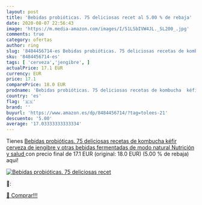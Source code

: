 ```yaml
---
layout: post
title: 'Bebidas probióticas. 75 deliciosas recet al 5.00 % de rebaja'
date: 2020-08-07 22:56:43
image: 'https://m.media-amazon.com/images/I/51LSbIVW4JL._SL200_.jpg'
comments: true
category: ofertas
author: ring
slug: '8484456714-es Bebidas probióticas. 75 deliciosas recetas de kombucha...'
sku: '8484456714-es'
tags: [ 'cerveza','jengibre', ]
actualPrice: 17.1 EUR
currency: EUR
price: 17.1
comparePrice: 18.0 EUR
prodname: 'Bebidas probióticas. 75 deliciosas recetas de kombucha  kéfir  cerveza de jengibre y otras bebidas fermentadas de modo natural  Nutrición y salud '
country: 'es'
flag: '🇪🇸'
brand: ''
buyurl: 'https://www.amazon.es/dp/8484456714/?tag=tolees-21'
descuento: '5.00'
average: '17.03333333333334'
---
```


Tienes [Bebidas probióticas. 75 deliciosas recetas de kombucha  kéfir  cerveza de jengibre y otras bebidas fermentadas de modo natural  Nutrición y salud ](https://www.amazon.es/dp/8484456714/?tag=tolees-21) con precio final de  17.1 EUR (original: 18.0 EUR) (5.00 %  de rebaja) aqui!

[![Bebidas probióticas. 75 deliciosas recet](https://m.media-amazon.com/images/I/51LSbIVW4JL._SL200_.jpg)](https://www.amazon.es/dp/8484456714/?tag=tolees-21)

🔎:


[🛒 Comprar!!!](https://www.amazon.es/dp/8484456714/?tag=tolees-21)
